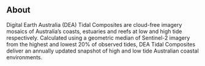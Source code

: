 ## About

Digital Earth Australia (DEA) Tidal Composites are cloud-free imagery mosaics of Australia’s coasts, estuaries and reefs at low and high tide respectively.
Calculated using a geometric median of Sentinel-2 imagery from the highest and lowest 20% of observed tides, DEA Tidal Composites deliver an annually updated snapshot of high and low tide Australian coastal environments.